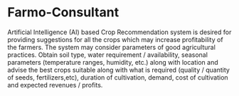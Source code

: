 # Farmo-Consultant
Artificial Intelligence (AI) based Crop Recommendation system is desired for providing suggestions for all the crops which may increase profitability of the farmers. The system may consider parameters of good agricultural practices. Obtain soil type, water requirement / availability, seasonal parameters (temperature ranges, humidity, etc.) along with location and advise the best crops suitable along with what is required (quality / quantity of seeds, fertilizers,etc), duration of cultivation, demand, cost of cultivation and expected revenues / profits.
